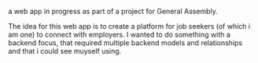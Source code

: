 a web app in progress as part of a project for General Assembly. 

The idea for this web app is to create a platform for job seekers (of which i am one) to connect with 
employers. I wanted to do something with a backend focus, that required multiple backend models and relationships and that i could see muyself using. 